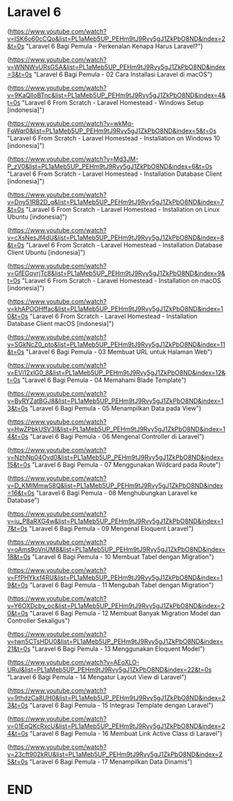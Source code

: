 # Laravel 6
(https://www.youtube.com/watch?v=ISK6o60cCQo&list=PL1aMeb5UP_PEHm9tJ9Rvy5gJ1ZkPbO8ND&index=2&t=0s "Laravel 6 Bagi Pemula - Perkenalan Kenapa Harus Laravel?")
(https://www.youtube.com/watch?v=WNNWvURsGSA&list=PL1aMeb5UP_PEHm9tJ9Rvy5gJ1ZkPbO8ND&index=3&t=0s "Laravel 6 Bagi Pemula - 02 Cara Installasi Laravel di macOS")
(https://www.youtube.com/watch?v=9KaQlIoBTnc&list=PL1aMeb5UP_PEHm9tJ9Rvy5gJ1ZkPbO8ND&index=4&t=0s "Laravel 6 From Scratch - Laravel Homestead - Windows Setup [indonesia]")
(https://www.youtube.com/watch?v=wkMq-FoWqr0&list=PL1aMeb5UP_PEHm9tJ9Rvy5gJ1ZkPbO8ND&index=5&t=0s "Laravel 6 From Scratch - Laravel Homestead - Installation on Windows 10 [indonesia]")
(https://www.youtube.com/watch?v=Md3JM-P_zV0&list=PL1aMeb5UP_PEHm9tJ9Rvy5gJ1ZkPbO8ND&index=6&t=0s "Laravel 6 From Scratch - Laravel Homestead - Installation Database Client [indonesia]")
(https://www.youtube.com/watch?v=Dny51RB2D_g&list=PL1aMeb5UP_PEHm9tJ9Rvy5gJ1ZkPbO8ND&index=7&t=0s "Laravel 6 From Scratch - Laravel Homestead -  Installation on Linux Ubuntu [indonesia]")
(https://www.youtube.com/watch?v=cXsNesJf4dU&list=PL1aMeb5UP_PEHm9tJ9Rvy5gJ1ZkPbO8ND&index=8&t=0s "Laravel 6 From Scratch - Laravel Homestead - Installation Database Client Ubuntu [indonesia]")
(https://www.youtube.com/watch?v=GfEGqyrjTc8&list=PL1aMeb5UP_PEHm9tJ9Rvy5gJ1ZkPbO8ND&index=9&t=0s "Laravel 6 From Scratch - Laravel Homestead -  Installation on macOS [indonesia]")
(https://www.youtube.com/watch?v=khAPOOHffac&list=PL1aMeb5UP_PEHm9tJ9Rvy5gJ1ZkPbO8ND&index=10&t=0s "Laravel 6 From Scratch - Laravel Homestead - Installation Database Client macOS [indonesia]")
(https://www.youtube.com/watch?v=SGkNcZ0_pto&list=PL1aMeb5UP_PEHm9tJ9Rvy5gJ1ZkPbO8ND&index=11&t=0s "Laravel 6 Bagi Pemula - 03 Membuat URL untuk Halaman Web")
(https://www.youtube.com/watch?v=EVi12xlG0_8&list=PL1aMeb5UP_PEHm9tJ9Rvy5gJ1ZkPbO8ND&index=12&t=0s "Laravel 6 Bagi Pemula - 04 Memahami Blade Template")
(https://www.youtube.com/watch?v=ByRYZatBGJ8&list=PL1aMeb5UP_PEHm9tJ9Rvy5gJ1ZkPbO8ND&index=13&t=0s "Laravel 6 Bagi Pemula - 05 Menampilkan Data pada View")
(https://www.youtube.com/watch?v=HwZPbkUSV3I&list=PL1aMeb5UP_PEHm9tJ9Rvy5gJ1ZkPbO8ND&index=14&t=0s "Laravel 6 Bagi Pemula - 06 Mengenal Controller di Laravel")
(https://www.youtube.com/watch?v=NzhNp04Ovd0&list=PL1aMeb5UP_PEHm9tJ9Rvy5gJ1ZkPbO8ND&index=15&t=0s "Laravel 6 Bagi Pemula - 07 Menggunakan Wildcard pada Route")
(https://www.youtube.com/watch?v=D_KMIMmw58Q&list=PL1aMeb5UP_PEHm9tJ9Rvy5gJ1ZkPbO8ND&index=16&t=0s "Laravel 6 Bagi Pemula - 08 Menghubungkan Laravel ke Database")
(https://www.youtube.com/watch?v=iu_P8aRXG4w&list=PL1aMeb5UP_PEHm9tJ9Rvy5gJ1ZkPbO8ND&index=17&t=0s "Laravel 6 Bagi Pemula - 09 Mengenal Eloquent Laravel")
(https://www.youtube.com/watch?v=oAms9oVnUM8&list=PL1aMeb5UP_PEHm9tJ9Rvy5gJ1ZkPbO8ND&index=18&t=0s "Laravel 6 Bagi Pemula - 10 Membuat Tabel dengan Migration")
(https://www.youtube.com/watch?v=FfPHYkxf4RU&list=PL1aMeb5UP_PEHm9tJ9Rvy5gJ1ZkPbO8ND&index=19&t=0s "Laravel 6 Bagi Pemula - 11 Mengubah Tabel dengan Migration")
(https://www.youtube.com/watch?v=Y6OXDcby_oc&list=PL1aMeb5UP_PEHm9tJ9Rvy5gJ1ZkPbO8ND&index=20&t=0s "Laravel 6 Bagi Pemula - 12 Membuat Banyak Migration Model dan Controller Sekaligus")
(https://www.youtube.com/watch?v=twn5CTsHDU0&list=PL1aMeb5UP_PEHm9tJ9Rvy5gJ1ZkPbO8ND&index=21&t=0s "Laravel 6 Bagi Pemula - 13 Menggunakan Eloquent Model")
(https://www.youtube.com/watch?v=AEoXLO-URuI&list=PL1aMeb5UP_PEHm9tJ9Rvy5gJ1ZkPbO8ND&index=22&t=0s "Laravel 6 Bagi Pemula - 14 Mengatur Layout View di Laravel")
(https://www.youtube.com/watch?v=9thdzCa8UH0&list=PL1aMeb5UP_PEHm9tJ9Rvy5gJ1ZkPbO8ND&index=23&t=0s "Laravel 6 Bagi Pemula - 15 Integrasi Template dengan Laravel")
(https://www.youtube.com/watch?v=01EqQKcRxcU&list=PL1aMeb5UP_PEHm9tJ9Rvy5gJ1ZkPbO8ND&index=24&t=0s "Laravel 6 Bagi Pemula - 16 Membuat Link Active Class di Laravel")
(https://www.youtube.com/watch?v=23cft902kRU&list=PL1aMeb5UP_PEHm9tJ9Rvy5gJ1ZkPbO8ND&index=25&t=0s "Laravel 6 Bagi Pemula - 17 Menampilkan Data Dinamis")
# END
